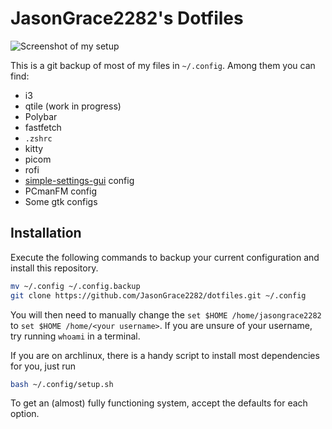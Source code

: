 # JasonGrace2282's Dotfiles
![Screenshot of my setup](https://github.com/JasonGrace2282/dotfiles/assets/110117391/a97016ac-0f66-4571-a282-648f85bf26a7)


This is a git backup of most of my files in `~/.config`. Among them you can find:
* i3
* qtile (work in progress)
* Polybar
* fastfetch
* `.zshrc`
* kitty
* picom
* rofi
* [simple-settings-gui](https://github.com/JasonGrace2282/simple_settings_gui) config
* PCmanFM config
* Some gtk configs

## Installation
Execute the following commands to backup your current configuration and install this repository.
```bash
mv ~/.config ~/.config.backup
git clone https://github.com/JasonGrace2282/dotfiles.git ~/.config
```
You will then need to manually change the `set $HOME /home/jasongrace2282` to `set $HOME /home/<your username>`. If you are unsure of your username, try
 running `whoami` in a terminal.

If you are on archlinux, there is a handy script to install most dependencies for you, just run
```bash
bash ~/.config/setup.sh
```

To get an (almost) fully functioning system, accept the defaults for each option.
